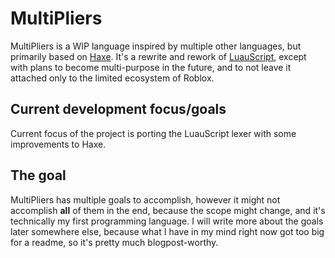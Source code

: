
# MultiPliers

MultiPliers is a WIP language inspired by multiple other languages, but primarily based on [Haxe](https://haxe.org). It's a rewrite and rework of [LuauScript](https://github.com/SiideCode/LuauScript), except with plans to become multi-purpose in the future, and to not leave it attached only to the limited ecosystem of Roblox.

## Current development focus/goals

Current focus of the project is porting the LuauScript lexer with some improvements to Haxe.

## The goal

MultiPliers has multiple goals to accomplish, however it might not accomplish **all** of them in the end, because the scope might change, and it's technically my first programming language. I will write more about the goals later somewhere else, because what I have in my mind right now got too big for a readme, so it's pretty much blogpost-worthy.
